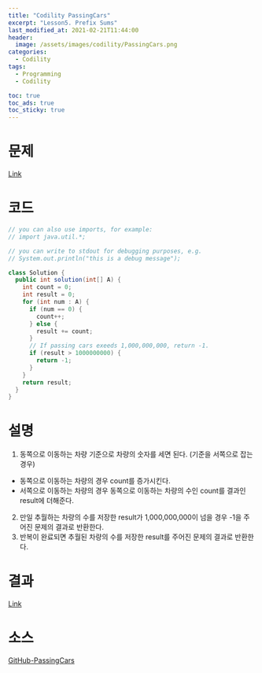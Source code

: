 ```yaml
---
title: "Codility PassingCars"
excerpt: "Lesson5. Prefix Sums"
last_modified_at: 2021-02-21T11:44:00
header:
  image: /assets/images/codility/PassingCars.png
categories:
  - Codility
tags:
  - Programming
  - Codility

toc: true
toc_ads: true
toc_sticky: true
---
```

# 문제
[Link](https://app.codility.com/programmers/lessons/5-prefix_sums/passing_cars/)

# 코드
```java
// you can also use imports, for example:
// import java.util.*;

// you can write to stdout for debugging purposes, e.g.
// System.out.println("this is a debug message");

class Solution {
  public int solution(int[] A) {
    int count = 0;
    int result = 0;
    for (int num : A) {
      if (num == 0) {
        count++;
      } else {
        result += count;
      }
      // If passing cars exeeds 1,000,000,000, return -1.
      if (result > 1000000000) {
        return -1;
      }
    }
    return result;
  }
}
```

# 설명
1. 동쪽으로 이동하는 차량 기준으로 차량의 숫자를 세면 된다. (기준을 서쪽으로 잡는 경우)
- 동쪽으로 이동하는 차량의 경우 count를 증가시킨다.
- 서쪽으로 이동하는 차량의 경우 동쪽으로 이동하는 차량의 수인 count를 결과인 result에 더해준다.
2. 만일 추월하는 차량의 수를 저장한 result가 1,000,000,000이 넘을 경우 -1을 주어진 문제의 결과로 반환한다.
3. 반복이 완료되면 추월된 차량의 수를 저장한 result를 주어진 문제의 결과로 반환한다.

# 결과
[Link](https://app.codility.com/demo/results/trainingSVXSS6-HYF/)

# 소스
[GitHub-PassingCars](https://github.com/GracefulSoul/Sample/blob/master/src/main/java/gracefulsoul/codility/lesson05/PassingCars.java)